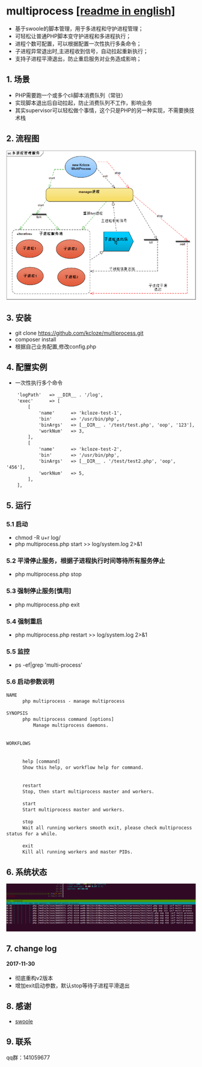 # multiprocess [[readme in english]](README.en.md)
* 基于swoole的脚本管理，用于多进程和守护进程管理；
* 可轻松让普通PHP脚本变守护进程和多进程执行；
* 进程个数可配置，可以根据配置一次性执行多条命令；
* 子进程异常退出时,主进程收到信号，自动拉起重新执行；
* 支持子进程平滑退出，防止重启服务对业务造成影响；

## 1. 场景

* PHP需要跑一个或多个cli脚本消费队列（常驻）
* 实现脚本退出后自动拉起，防止消费队列不工作，影响业务
* 其实supervisor可以轻松做个事情，这个只是PHP的另一种实现，不需要换技术栈

## 2. 流程图
![流程图](flow.png)


## 3. 安装
* git clone https://github.com/kcloze/multiprocess.git
* composer install
* 根据自己业务配置,修改config.php


## 4. 配置实例
* 一次性执行多个命令
```
    'logPath'   => __DIR__ . '/log',
    'exec'      => [
        [
            'name'      => 'kcloze-test-1',
            'bin'       => '/usr/bin/php',
            'binArgs'   => [__DIR__ . '/test/test.php', 'oop', '123'],
            'workNum'   => 3,
        ],
        [
            'name'      => 'kcloze-test-2',
            'bin'       => '/usr/bin/php',
            'binArgs'   => [__DIR__ . '/test/test2.php', 'oop', '456'],
            'workNum'   => 5,
        ],
    ],

```
## 5. 运行

### 5.1 启动
* chmod -R u+r log/
* php multiprocess.php start >> log/system.log 2>&1
### 5.2 平滑停止服务，根据子进程执行时间等待所有服务停止
* php multiprocess.php stop
### 5.3 强制停止服务[慎用]
* php multiprocess.php exit
### 5.4 强制重启
* php multiprocess.php restart >> log/system.log 2>&1
### 5.5 监控
* ps -ef|grep 'multi-process'

### 5.6 启动参数说明
```
NAME
      php multiprocess - manage multiprocess

SYNOPSIS
      php multiprocess command [options]
          Manage multiprocess daemons.


WORKFLOWS


      help [command]
      Show this help, or workflow help for command.


      restart
      Stop, then start multiprocess master and workers.

      start
      Start multiprocess master and workers.

      stop
      Wait all running workers smooth exit, please check multiprocess status for a while.

      exit
      Kill all running workers and master PIDs.

```



## 6. 系统状态

![监控图](monitor.png)

## 7. change log

#### 2017-11-30
* 彻底重构v2版本
* 增加exit启动参数，默认stop等待子进程平滑退出


## 8. 感谢

* [swoole](http://www.swoole.com/)

## 9. 联系

qq群：141059677

